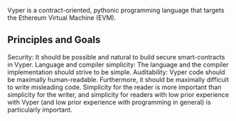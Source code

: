 Vyper is a contract-oriented, pythonic programming language that targets the Ethereum Virtual Machine (EVM).

## Principles and Goals

Security: It should be possible and natural to build secure smart-contracts in Vyper.
Language and compiler simplicity: The language and the compiler implementation should strive to be simple.
Auditability: Vyper code should be maximally human-readable. Furthermore, it should be maximally difficult to write misleading code. Simplicity for the reader is more important than simplicity for the writer, and simplicity for readers with low prior experience with Vyper (and low prior experience with programming in general) is particularly important.
